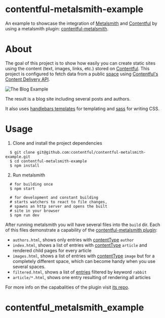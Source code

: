 # contentful-metalsmith-example

An example to showcase the integration of [Metalsmith](http://www.metalsmith.io/) and [Contentful](https://www.contentful.com) by using a metalsmith plugin: [contentful-metalsmith](https://github.com/contentful/contentful-metalsmith).

# About

The goal of this project is to show how easily you can create static sites using the content (text, images, links, etc.) stored on [Contentful](http://www.contentful.com). This project
is configured to fetch data from a public [space](https://www.contentful.com/developers/documentation/content-delivery-api/http/#spaces) using [Contentful's Content Delivery API](https://www.contentful.com/developers/documentation/content-delivery-api/http/#spaces).

![The Blog Example](./screenshot.png)

The result is a blog site including several posts and authors.

It also uses [handlebars templates](http://handlebarsjs.com/) for templating and [sass](http://sass-lang.com/) for writing CSS.

# Usage

1. Clone and install the project dependencies

  ```shell
    $ git clone git@github.com:contentful/contentful-metalsmith-example.git
    $ cd contentful-metalsmith-example
    $ npm install
  ```

2. Run metalsmith

  ```shell
    # for building once
    $ npm start

    # for development and constant building
    # starts watchers to react to file changes,
    # spawns an http server and opens the built
    # site in your browser
    $ npm run dev
  ```

After running metalsmith you will have several files into the ```build``` dir. Each of this files demonstrate a capability of the [contentful-metalsmith plugin](https://github.com/contentful/contentful-metalsmith):

  * `authors.html`, shows only entries with [contentType](https://www.contentful.com/developers/documentation/content-delivery-api/http/#content-types) `author`
  * `index.html`, shows a list of entries with [contentType](https://www.contentful.com/developers/documentation/content-delivery-api/http/#content-types) `article` and rendered child pages for every article
  * `images.html`, shows a list of entries with [contentType](https://www.contentful.com/developers/documentation/content-delivery-api/http/#content-types) `image` but for a completely different space, which can become handy when you use several spaces.
  * `filtered.html`, shows a list of [entries](https://www.contentful.com/developers/documentation/content-delivery-api/http/#entries) filtered by keyword `rabbit`
  * `article/*.html`, shows one entry resulting of rendering all articles

For more info on the capabalities of the plugin visit [its repo](https://github.com/contentful/contentful-metalsmith).
# contentful_metalsmith_example
